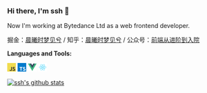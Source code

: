 ### Hi there, I'm ssh 👋

Now I'm working at Bytedance Ltd as a web frontend developer.

掘金：[晨曦时梦见兮](https://juejin.im/user/2330620350708823) / 知乎：[晨曦时梦见兮](https://www.zhihu.com/people/dan-shi-hao-43) / 公众号：[前端从进阶到入院](https://ssh-1300257814.cos.ap-shanghai.myqcloud.com/public_qrcode)

**Languages and Tools:**  

<code><img height="20" src="https://raw.githubusercontent.com/github/explore/80688e429a7d4ef2fca1e82350fe8e3517d3494d/topics/javascript/javascript.png"></code>
<code><img height="20" src="https://raw.githubusercontent.com/github/explore/80688e429a7d4ef2fca1e82350fe8e3517d3494d/topics/typescript/typescript.png"></code>
<code><img height="20" src="https://raw.githubusercontent.com/github/explore/80688e429a7d4ef2fca1e82350fe8e3517d3494d/topics/vue/vue.png"></code>
<code><img height="20" src="https://raw.githubusercontent.com/github/explore/80688e429a7d4ef2fca1e82350fe8e3517d3494d/topics/react/react.png"></code>

[![ssh's github stats](https://github-readme-stats.vercel.app/api?username=sl1673495)](https://github.com/anuraghazra/github-readme-stats)
